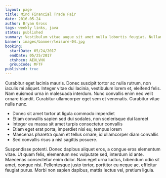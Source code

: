 ```yaml
---
layout: page
title: Mind Financial Trade Fair
date: 2016-05-24
author: Bryan Gross
tags: weekly links, java
status: published
summary: Vestibulum vitae augue sit amet nulla lobortis feugiat. Nullam malesuada.
banner: images/banner/leisure-04.jpg
booking:
  startDate: 05/24/2017
  endDate: 05/25/2017
  ctyhocn: AEXLVHX
  groupCode: MFTF
published: true
---
```

Curabitur eget lacinia mauris. Donec suscipit tortor ac nulla rutrum, non iaculis mi aliquet. Integer vitae dui lacinia, vestibulum lorem et, eleifend felis. Nam euismod urna in malesuada interdum. Nunc convallis enim nec velit ornare blandit. Curabitur ullamcorper eget sem et venenatis. Curabitur vitae nulla nunc.

* Donec sit amet tortor at ligula commodo imperdiet
* Etiam convallis sapien sed dui sodales, non scelerisque dui laoreet
* Integer eu massa sit amet turpis consectetur convallis
* Etiam eget erat porta, imperdiet nisi eu, tempus lorem
* Maecenas pharetra quam et tellus ornare, id ullamcorper diam convallis
* Sed convallis risus a nisl sagittis posuere.

Suspendisse potenti. Donec dapibus aliquet eros, a congue eros elementum vitae. Ut quam felis, elementum nec vulputate sed, interdum id ante. Maecenas consectetur enim dolor. Nam eget urna luctus, bibendum odio sit amet, congue nisi. Pellentesque justo tortor, porttitor eu neque ac, efficitur feugiat purus. Morbi non sapien dapibus, mattis lectus vel, pretium ligula.
